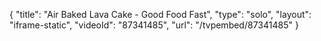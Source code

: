 {
    "title": "Air Baked Lava Cake - Good Food Fast",
    "type": "solo",
    "layout": "iframe-static",
    "videoId": "87341485",
    "url": "\/tvpembed\/87341485"
}